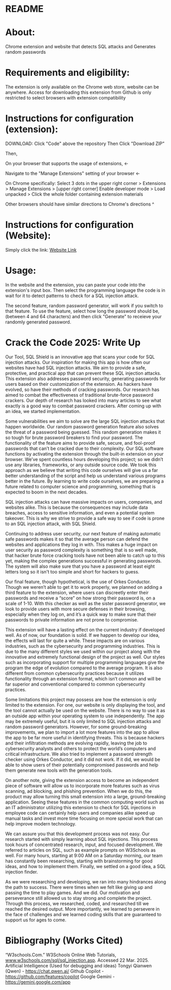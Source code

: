 # README

# About:

Chrome extension and website that detects SQL attacks and Generates random passwords

# Requirements and eligibility:

The extension is only available on the Chrome web store, website can be anywhere.
Access for downloading this extension from Github is only restricted to select browsers with extension compatibility

# Instructions for configuration (extension):

DOWNLOAD: Click "Code" above the repository
Then Click "Download ZIP" 

Then,

On your browser that supports the usage of extensions, <-

Navigate to the "Manage Extensions" setting of your browser <- 

On Chrome specifically: Select 3 dots in the upper right corner > Extensions > Manage Extensions >
[upper right corner] Enable developer mode > Load unpacked > Click the whole folder containing extension materials

Other browsers should have similar directions to Chrome's directions ^

# Instructions for configuration (Website):

Simply click the link: [Website Link](https://calculatorsnet.github.io/2025-SQL-Hackathon/)

# Usage:

In the website and the extension, you can paste your code into the extension's input box.
Then select the programming language the code is in
wait for it to detect patterns to check for a SQL injection attack.

The second feature, random password generator, will work if you switch to that feature.
To use the feature, select how long the password should be, (between 4 and 64 characters) 
and then click "Generate" to receieve your randomly generated password.

# Crack the Code 2025: Write Up
	
   Our Tool, SQL Shield is an innovative app that scans your code for SQL injection attacks. Our inspiration for making this app is how often our websites have had SQL injection attacks. We aim to provide a safe, protective, and practical app that can prevent these SQL injection attacks. This extension also addresses password security, generating passwords for users based on their customization of the extension. As hackers have evolved, so have their methods of cracking passwords. Our research has aimed to combat the effectiveness of traditional brute-force password crackers. Our depth of research has looked into many articles to see what exactly is a good way to combat password crackers. After coming up with an idea, we started implementation.
	
 Some vulnerabilities we aim to solve are the large SQL injection attacks that happen worldwide. Our random password generation feature also solves the threat of a password being guessed. This random generation makes it so tough for brute password breakers to find your password. The functionality of the feature aims to provide safe, secure, and fool-proof passwords that can’t be cracked due to their complexity. Our SQL software functions by activating the extension through the built-in extension on your browser.
We’ve spent countless hours developing this project; so we didn’t use any libraries, frameworks, or any outside source code. We took this approach as we believe that writing this code ourselves will give us a far better understanding of the script and help us understand various programs better in the future. By learning to write code ourselves, we are preparing a future related to computer science and programming, something that is expected to boom in the next decades.
	
 SQL injection attacks can have massive impacts on users, companies, and websites alike. This is because the consequences may include data breaches, access to sensitive information, and even a potential system takeover. This is why we strive to provide a safe way to see if code is prone to an SQL injection attack, with SQL Shield.
	
 Continuing to address user security, our next feature of making automatic safe passwords makes it so that the average person can defend the websites and applications they log in with. This makes a huge impact on user security as password complexity is something that is so well made, that hacker brute force cracking tools have not been able to catch up to this yet, making the complex generations successful in generating passwords. The system will also make sure that you have a password at least eight letters long so it isn't too simple and short for hackers to guess.
	
 Our final feature, though hypothetical, is the use of Orkes Conductor. Though we weren’t able to get it to work properly, we planned on adding a third feature to the extension, where users can discreetly enter their passwords and receive a “score” on how strong their password is, on a scale of 1-10. With this checker as well as the sister password generator, we look to provide users with more secure defenses in their browsing, especially when they log on, and it’s a quick way to make sure that their passwords to private information are not prone to compromise.
	
 This extension will have a lasting effect on the current industry if developed well. As of now, our foundation is solid. If we happen to develop our idea, the effects will last for quite a while. These impacts are on various industries, such as the cybersecurity and programming industries. This is due to the many different styles we used within our project along with the innovative and extremely functional design of the project as well. Our styles such as incorporating support for multiple programming languages give the program the edge of evolution compared to the average program. It is also different from common cybersecurity practices because it utilizes functionality through an extension format, which isn’t common and will be far superior and conventional compared to common cybersecurity practices.
	
 Some limitations this project may possess are how the extension is only limited to the extension. For one, our website is only displaying the tool, and the tool cannot actually be used on the website. There is no way to use it as an outside app within your operating system to use independently. The app may be extremely useful, but it is only limited to SQL injection attacks and random password generators. However, for some ground-breaking improvements, we plan to import a lot more features into the app to allow the app to be far more useful in identifying threats. This is because hackers and their infiltration methods are evolving rapidly, leaving the job to cybersecurity analysts and others to protect the world’s computers and critical infrastructure. We also tried to implement a password strength checker using Orkes Conductor, and it did not work. If it did, we would be able to show users of their potentially compromised passwords and help them generate new tools with the generation tools.
  
  On another note, giving the extension access to become an independent piece of software will allow us to incorporate more features such as virus scanning, ad blocking, and phishing prevention. When we do this, the product may allow turning this small extension into a large, ground-breaking application. Seeing these features in the common computing world such as an IT administrator utilizing this extension to check for SQL injections in employee code can certainly help users and companies alike speed up manual tasks and invest more time focusing on more special work that can help improve modern technology.
  
  We can assure you that this development process was not easy. Our research started with simply learning about SQL injections. This process took hours of concentrated research, input, and focused development. We referred to articles on SQL, such as example prompts on W3Schools as well.  For many hours, starting at 9:00 AM on a Saturday morning, our team has constantly been researching, starting with brainstorming for good ideas, and how to implement them. Finally, we settled on a good idea, a SQL injection finder. 
	
 As we were researching and developing, we ran into many hindrances along the path to success. There were times when we felt like giving up and passing the time to play games. And we did. Our motivation and perseverance still allowed us to stay strong and complete the project. Through this process, we researched, coded, and researched till we reached the desired output. More importantly, we learned to persevere in the face of challenges and we learned coding skills that are guaranteed to support us for ages to come.

# Bibliography (Works Cited)

“W3schools.Com.” W3Schools Online Web Tutorials, www.w3schools.com/sql/sql_injection.asp. Accessed 22 Mar. 2025.
Artificial Intelligence (Used for debugging and ideas)
  Tongyi Qianwen (Qwen) - https://chat.qwen.ai/
	Github Copilot - https://github.com/features/copilot
	Google Gemini - https://gemini.google.com/app


